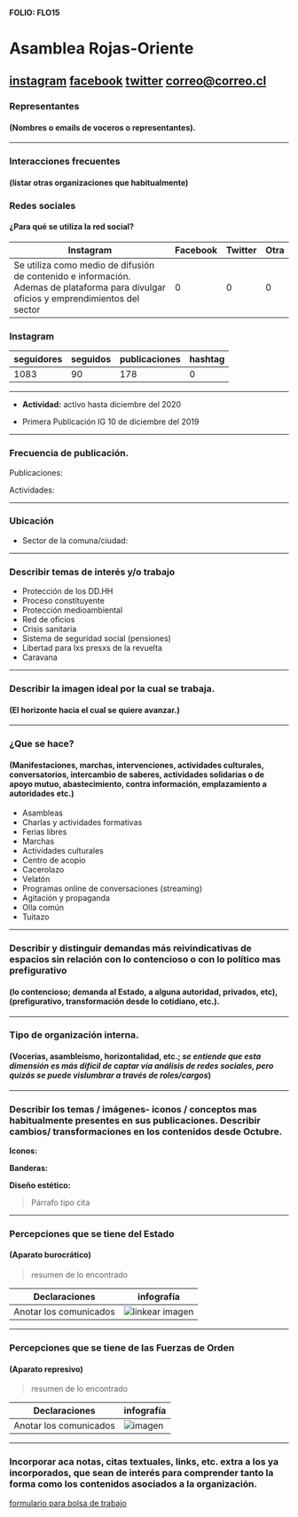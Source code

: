 #### FOLIO: FLO15
# Asamblea Rojas-Oriente

[instagram](https://www.instagram.com/asamblea_rojas_oriente/)
[facebook]()
[twitter]()
<correo@correo.cl>
---

### Representantes
#### (Nombres o emails de voceros o representantes).

---
### Interacciones frecuentes
#### (listar otras organizaciones que habitualmente)

### Redes sociales
#### ¿Para qué se utiliza la red social?
| Instagram | Facebook | Twitter | Otra 
|---|---|---|---|
|Se utiliza como medio de difusión de contenido e información. Ademas de plataforma para divulgar oficios y emprendimientos del sector|0|0|0|

### **Instagram**
| seguidores | seguidos | publicaciones | hashtag |
|---|---|---|---|
|1083|90|178|0|

---

* **Actividad:** activo hasta diciembre del 2020   

* Primera Publicación IG 10 de diciembre del 2019

---
### Frecuencia de publicación.

Publicaciones:

Actividades:

---
### Ubicación
* Sector de la comuna/ciudad:

---
### Describir temas de interés y/o trabajo

* Protección de los DD.HH
* Proceso constituyente
* Protección medioambiental
* Red de oficios
* Crisis sanitaria
* Sistema de seguridad social (pensiones)
* Libertad para lxs presxs de la revuelta
* Caravana

---
### Describir la imagen ideal por la cual se trabaja.
#### (El horizonte hacia el cual se quiere avanzar.)

---
### ¿Que se hace?
#### (Manifestaciones, marchas, intervenciones, actividades culturales, conversatorios, intercambio de saberes, actividades solidarias o de apoyo mutuo, abastecimiento, contra información, emplazamiento a autoridades etc.)

* Asambleas 
* Charlas y actividades formativas
* Ferias libres
* Marchas 
* Actividades culturales
* Centro de acopio
* Cacerolazo 
* Velatón 
* Programas online de conversaciones (streaming)
* Agitación y propaganda 
* Olla común 
* Tuitazo

---
### Describir y distinguir demandas más reivindicativas de espacios sin relación con lo contencioso o con lo político mas prefigurativo
#### (lo contencioso; demanda al Estado, a alguna autoridad, privados, etc), (prefigurativo, transformación desde lo cotidiano, etc.).

---
### Tipo de organización interna.
#### (Vocerías, asambleísmo, horizontalidad, etc.; *se entiende que esta dimensión es más difícil de captar vía análisis de redes sociales, pero quizás se puede vislumbrar a través de roles/cargos*)

---
### Describir los temas / imágenes- iconos / conceptos mas habitualmente presentes en sus publicaciones. Describir cambios/ transformaciones en los contenidos desde Octubre.

**Iconos:**

**Banderas:**

**Diseño estético:**

> Párrafo tipo cita 

---
### Percepciones que se tiene del Estado
#### (Aparato burocrático)
> resumen de lo encontrado

| Declaraciones | infografía | 
|---|---|
|Anotar los comunicados | ![linkear imagen]() |

---
### Percepciones que se tiene de las Fuerzas de Orden
#### (Aparato represivo)
> resumen de lo encontrado

| Declaraciones | infografía | 
|---|---|
|Anotar los comunicados | ![imagen]() |


---
### Incorporar aca notas, citas textuales, links, etc. extra a los ya incorporados, que sean de interés para comprender tanto la forma como los contenidos asociados a la organización.

[formulario para bolsa de trabajo](https://docs.google.com/forms/d/e/1FAIpQLSeeoUYNBEzNaLAus1MvAna-seKBzJYfnbic_zKr7gokcEDvig/viewform)